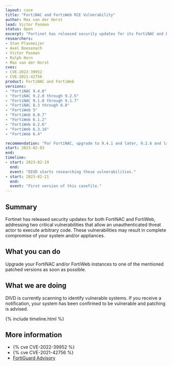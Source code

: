 ```yaml
---
layout: case
title: "FortiNAC and FortiWeb RCE Vulnerability"
author: Max van der Horst
lead: Victor Pasman
status: Open
excerpt: "Fortinet has released security updates for its FortiNAC and FortiWeb products to fix two critical vulnerabilities."
researchers:
- Stan Plasmeijer
- Axel Boesenach
- Victor Pasman
- Ralph Horn
- Max van der Horst
cves:
- CVE-2022-39952
- CVE-2021-42756
product: FortiNAC and FortiWeb
versions: 
- "FortiNAC 9.4.0"
- "FortiNAC 9.2.0 through 9.2.5"
- "FortiNAC 9.1.0 through 9.1.7"
- "FortiNAC 8.3 through 8.8"
- "FortiWeb 5"
- "FortiWeb 6.0.7"
- "FortiWeb 6.1.2"
- "FortiWeb 6.2.6"
- "FortiWeb 6.3.16"
- "FortiWeb 6.4"

recommendation: "For FortiNAC, upgrade to 9.4.1 and later, 9.2.6 and later, 9.1.8 and later and 7.2.0 and later. For FortiWeb, upgrade to 7.0 or later, 6.3.17 or later, 6.2.7 or later, 6.1.3 or later and 6.0.8 or later."
start: 2023-02-03
end:
timeline:
- start: 2023-02-19
  end:
  event: "DIVD starts researching these vulnerabilities."
- start: 2023-02-21
  end: 
  event: "First version of this casefile."
---
```


## Summary

Fortinet has released security updates for both FortiNAC and FortiWeb, addressing two critical vulnerabilities that allow an unauthenticated threat actor to execute arbitrary code. These vulnerabilities may result in complete compromise of your system and/or appliances. 

## What you can do

Upgrade your FortiNAC and/or FortiWeb instances to one of the mentioned patched versions as soon as possible.

## What we are doing

DIVD is currently scanning to identify vulnerable systems. If you receive a notification, your system has been confirmed to be vulnerable and patching is advised. 

{% include timeline.html %}

## More information

* {% cve CVE-2022-39952 %}
* {% cve CVE-2021-42756 %}
* [FortiGuard Advisory](https://www.fortiguard.com/psirt/FG-IR-21-186)
